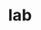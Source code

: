 # lab
<!DOCTYPE html>
<html lang="en">

<head>
    <meta charset="UTF-8">
    <meta http-equiv="X-UA-Compatible" content="IE=edge">
    <meta name="viewport" content="width=device-width, initial-scale=1.0">
    <title>Document</title>
    <style>
        #login {
            display: flex;
            justify-content: center;
            padding-top: 30px;
        }
        .Login-form {
            border: 2px solid black;
            border-radius: 10px;
            width: 450px;
            height: 350px;

        }
        h1 {
            text-align: center;
        }
        form {
            text-align: center;
            margin: 2rem;
        }

        input {
            margin: .7rem;
            height: 1.7rem;
            width: 16rem;
        }
        button {
            margin-top: 2rem;
            height: 2rem;
            width: 16rem;
            border-radius: 1rem;
            border: none;
            font-family: monospace;
            columns: white;
            background-color: crimson;

        }
        button:hover {
            color: white;
            background-color: black;
            text-align: center;
            cursor: pointer;
        }
    </style>

</head>

<body>
    <div id="Login">
        <div class="SIGNUP-form">
            <h1>LOGIN Form</h1>
            <div class="cart">
                <form action="/Login" method="post">
                    <label>Full Name :</label>
                    <input type="text" name="fullname" placeholder="Enter Your Full Name"><br><br>
                    <label>Password :</label>
                    <input type="password" name=" password" placeholder="Enter Your Last name">
                    <br>
                    <button type="submit">LOG IN </button>
                </form>
            </div>
        </div>
    </div>
</body>

</html>

**DISCRIPTION OF CODE**
https://docs.google.com/document/d/182e7Q3mNKrIApeo3CwrmYV3aQpBx19CJ-Bezewd07Bo/edit


